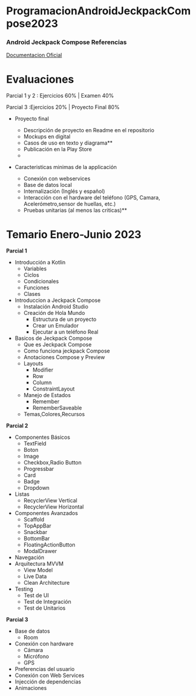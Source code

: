 # ProgramacionAndroidJeckpackCompose2023
### Android Jeckpack Compose Referencias

[Documentacion Oficial](https://developer.android.com/jetpack/compose?hl=es-419 "Documentacion Oficial")

# Evaluaciones 
Parcial 1 y 2 : Ejercicios 60% | Examen 40%

Parcial 3 :Ejercicios 20% | Proyecto Final 80%

- Proyecto final
	- Descripción de proyecto en Readme en el repositorio
	- Mockups en digital
	- Casos de uso en texto y diagrama**
	- Publicación en la Play Store
	-
	
- Caracteristicas minimas de la applicación
	- Conexión con webservices
	- Base de datos local
	- Internalización (Inglés y español)
	- Interacción con el hardware del teléfono (GPS, Camara, Acelerómetro,sensor de huellas, etc.)
	- Pruebas unitarias (al menos las criticas)**	



# Temario Enero-Junio 2023

**Parcial 1**

- Introducción a Kotlin
	- 	Variables
	- 	Ciclos
	- 	Condicionales
	- 	Funciones
	- 	Clases
- Introduccion a Jeckpack Compose
	- Instalación Android Studio
	- Creación de Hola Mundo
		- Estructura de un proyecto
		- Crear un Emulador
		- Ejecutar a un teléfono Real
- Basicos de Jeckpack Compose
	- Que es Jeckpack Compose
	- Como funciona jeckpack Compose
	- Anotaciones Compose y Preview
	- Layouts
		- Modifier
		- Row
		- Column
		- ConstraintLayout
	- Manejo de Estados
		- Remember
		- RememberSaveable
	- Temas,Colores,Recursos



**Parcial 2**
- Componentes Básicos
	- TextField
	- Boton
	- Image
	- Checkbox,Radio Button
	- Progressbar
	- Card
	- Badge
	- Dropdown
- Listas
	- RecyclerView Vertical
	- RecyclerView Horizontal
- Componentes Avanzados
	- Scaffold
	- TopAppBar
	- Snackbar
	- BottomBar
	- FloatingActionButton
	- ModalDrawer
- Navegación
- Arquitectura MVVM
	- View Model
	- Live Data
	- Clean Architecture
- Testing
	- Test de UI
	- Test de Integración 
	- Test de Unitarios

**Parcial 3**

- Base de datos 
	- Room
- Conexión con hardware
	- Cámara
	- Micrófono
	- GPS
- Preferencias del usuario
- Conexión con Web Services
- Injección de dependencias
- Animaciones
